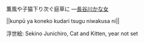 薫風や子猫下り次ぐ庭草に
—[長谷川かな女](https://ja.wikipedia.org/wiki/長谷川かな女)

||kunpū ya koneko kudari tsugu niwakusa ni||

浮世絵: Sekino Junichiro, Cat and Kitten, year not set